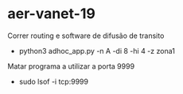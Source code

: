 # aer-vanet-19

Correr routing e software de difusão de transito
 - python3 adhoc_app.py -n A -di 8 -hi 4 -z zona1

Matar programa a utilizar a porta 9999
 - sudo lsof -i tcp:9999
